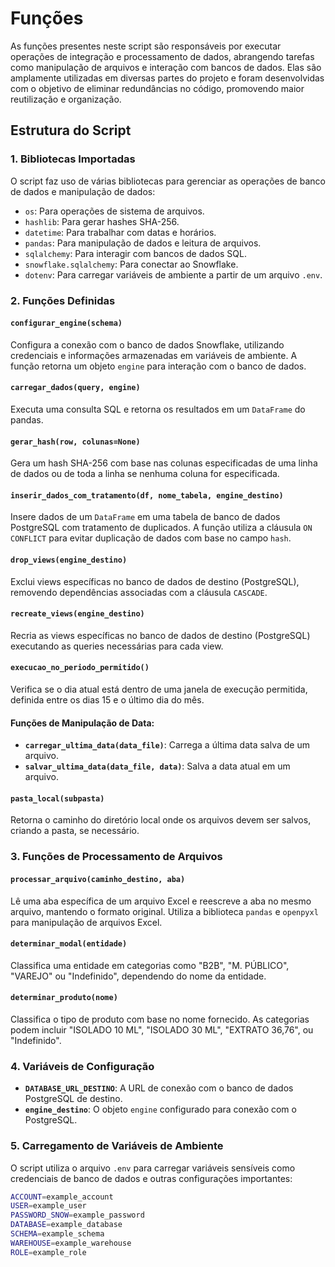 # Funções 

As funções presentes neste script são responsáveis por executar operações de integração e processamento de dados, abrangendo tarefas como manipulação de arquivos e interação com bancos de dados. Elas são amplamente utilizadas em diversas partes do projeto e foram desenvolvidas com o objetivo de eliminar redundâncias no código, promovendo maior reutilização e organização.

## Estrutura do Script

### 1. **Bibliotecas Importadas**

O script faz uso de várias bibliotecas para gerenciar as operações de banco de dados e manipulação de dados:

- `os`: Para operações de sistema de arquivos.
- `hashlib`: Para gerar hashes SHA-256.
- `datetime`: Para trabalhar com datas e horários.
- `pandas`: Para manipulação de dados e leitura de arquivos.
- `sqlalchemy`: Para interagir com bancos de dados SQL.
- `snowflake.sqlalchemy`: Para conectar ao Snowflake.
- `dotenv`: Para carregar variáveis de ambiente a partir de um arquivo `.env`.

### 2. **Funções Definidas**

#### `configurar_engine(schema)`
Configura a conexão com o banco de dados Snowflake, utilizando credenciais e informações armazenadas em variáveis de ambiente. A função retorna um objeto `engine` para interação com o banco de dados.

#### `carregar_dados(query, engine)`
Executa uma consulta SQL e retorna os resultados em um `DataFrame` do pandas.

#### `gerar_hash(row, colunas=None)`
Gera um hash SHA-256 com base nas colunas especificadas de uma linha de dados ou de toda a linha se nenhuma coluna for especificada.

#### `inserir_dados_com_tratamento(df, nome_tabela, engine_destino)`
Insere dados de um `DataFrame` em uma tabela de banco de dados PostgreSQL com tratamento de duplicados. A função utiliza a cláusula `ON CONFLICT` para evitar duplicação de dados com base no campo `hash`.

#### `drop_views(engine_destino)`
Exclui views específicas no banco de dados de destino (PostgreSQL), removendo dependências associadas com a cláusula `CASCADE`.

#### `recreate_views(engine_destino)`
Recria as views específicas no banco de dados de destino (PostgreSQL) executando as queries necessárias para cada view.

#### `execucao_no_periodo_permitido()`
Verifica se o dia atual está dentro de uma janela de execução permitida, definida entre os dias 15 e o último dia do mês.

#### Funções de Manipulação de Data:
- **`carregar_ultima_data(data_file)`**: Carrega a última data salva de um arquivo.
- **`salvar_ultima_data(data_file, data)`**: Salva a data atual em um arquivo.

#### `pasta_local(subpasta)`
Retorna o caminho do diretório local onde os arquivos devem ser salvos, criando a pasta, se necessário.

### 3. **Funções de Processamento de Arquivos**

#### `processar_arquivo(caminho_destino, aba)`
Lê uma aba específica de um arquivo Excel e reescreve a aba no mesmo arquivo, mantendo o formato original. Utiliza a biblioteca `pandas` e `openpyxl` para manipulação de arquivos Excel.

#### `determinar_modal(entidade)`
Classifica uma entidade em categorias como "B2B", "M. PÚBLICO", "VAREJO" ou "Indefinido", dependendo do nome da entidade.

#### `determinar_produto(nome)`
Classifica o tipo de produto com base no nome fornecido. As categorias podem incluir "ISOLADO 10 ML", "ISOLADO 30 ML", "EXTRATO 36,76", ou "Indefinido".

### 4. **Variáveis de Configuração**

- **`DATABASE_URL_DESTINO`**: A URL de conexão com o banco de dados PostgreSQL de destino.
- **`engine_destino`**: O objeto `engine` configurado para conexão com o PostgreSQL.

### 5. **Carregamento de Variáveis de Ambiente**

O script utiliza o arquivo `.env` para carregar variáveis sensíveis como credenciais de banco de dados e outras configurações importantes:

```bash
ACCOUNT=example_account
USER=example_user
PASSWORD_SNOW=example_password
DATABASE=example_database
SCHEMA=example_schema
WAREHOUSE=example_warehouse
ROLE=example_role
```